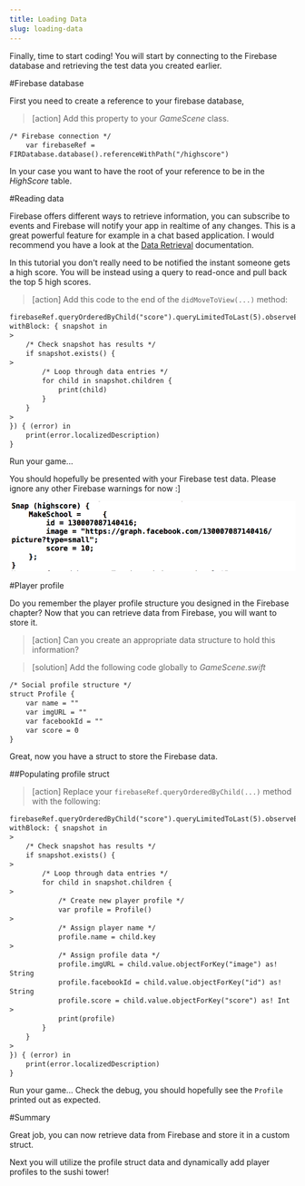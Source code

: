 ```yaml
---
title: Loading Data
slug: loading-data
---
```


Finally, time to start coding!
You will start by connecting to the Firebase database and retrieving the test data you created earlier.

#Firebase database

First you need to create a reference to your firebase database,

> [action]
> Add this property to your *GameScene* class.
>
```
/* Firebase connection */
    var firebaseRef = FIRDatabase.database().referenceWithPath("/highscore")  
```
>

In your case you want to have the root of your reference to be in the *HighScore* table.

#Reading data

Firebase offers different ways to retrieve information, you can subscribe to events and Firebase will notify your app in realtime of any changes.  This is a great powerful feature for example in a chat based application. I would recommend you have a look at the [Data Retrieval](https://firebase.google.com/docs/database/ios/retrieve-data) documentation.

In this tutorial you don't really need to be notified the instant someone gets a high score.  You will be instead using a query to read-once and pull back the top 5 high scores.

> [action]
> Add this code to the end of the `didMoveToView(...)` method:
>
```
firebaseRef.queryOrderedByChild("score").queryLimitedToLast(5).observeEventType(.Value, withBlock: { snapshot in
>
    /* Check snapshot has results */
    if snapshot.exists() {
>        
        /* Loop through data entries */
        for child in snapshot.children {
            print(child)
        }
    }
>    
}) { (error) in
    print(error.localizedDescription)
}
```
>

Run your game...

You should hopefully be presented with your Firebase test data. Please ignore any other Firebase warnings for now :]

![Firebase debug](../Tutorial-Images/firebase_query_debug.png)

#Player profile

Do you remember the player profile structure you designed in the Firebase chapter?
Now that you can retrieve data from Firebase, you will want to store it.  

> [action]
> Can you create an appropriate data structure to hold this information?

<!-- -->

> [solution]
> Add the following code globally to *GameScene.swift*
>
```
/* Social profile structure */
struct Profile {
    var name = ""
    var imgURL = ""
    var facebookId = ""
    var score = 0
}
```

Great, now you have a struct to store the Firebase data.

##Populating profile struct

> [action]
> Replace your `firebaseRef.queryOrderedByChild(...)` method with the following:
>
```
firebaseRef.queryOrderedByChild("score").queryLimitedToLast(5).observeEventType(.Value, withBlock: { snapshot in
>    
    /* Check snapshot has results */
    if snapshot.exists() {
>        
        /* Loop through data entries */
        for child in snapshot.children {
>            
            /* Create new player profile */
            var profile = Profile()
>            
            /* Assign player name */
            profile.name = child.key
>            
            /* Assign profile data */
            profile.imgURL = child.value.objectForKey("image") as! String
            profile.facebookId = child.value.objectForKey("id") as! String
            profile.score = child.value.objectForKey("score") as! Int
>            
            print(profile)
        }
    }
>    
}) { (error) in
    print(error.localizedDescription)
}
```
>

Run your game...
Check the debug, you should hopefully see the `Profile` printed out as expected.

#Summary

Great job, you can now retrieve data from Firebase and store it in a custom struct.

Next you will utilize the profile struct data and dynamically add player profiles to the sushi tower!
